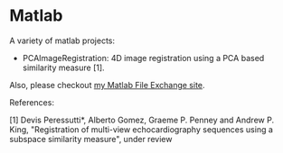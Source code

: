 # Matlab
A variety of matlab projects:

* PCAImageRegistration: 4D image registration using a PCA based similarity measure [1].



Also, please checkout [my Matlab File Exchange site](http://uk.mathworks.com/matlabcentral/profile/authors/3296411-alberto-gomez).


References:

[1] Devis Peressutti*, Alberto Gomez, Graeme P. Penney and Andrew P. King, "Registration of multi-view echocardiography
sequences using a subspace similarity measure", under review


